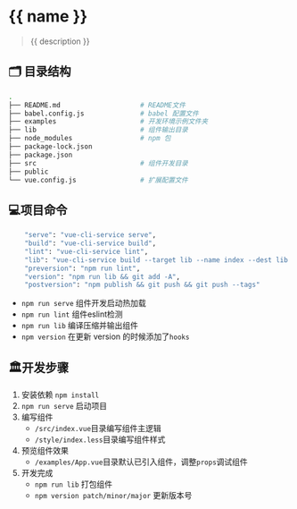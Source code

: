 # {{ name }}

> {{ description }}

## 🗂 目录结构

```bash
.
├── README.md                    # README文件
├── babel.config.js              # babel 配置文件
├── examples                     # 开发环境示例文件夹
├── lib                          # 组件输出目录
├── node_modules                 # npm 包
├── package-lock.json
├── package.json
├── src                          # 组件开发目录
├── public
└── vue.config.js                # 扩展配置文件
```

## 💻项目命令

```bash
    "serve": "vue-cli-service serve",
    "build": "vue-cli-service build",
    "lint": "vue-cli-service lint",
    "lib": "vue-cli-service build --target lib --name index --dest lib src/index.js",
    "preversion": "npm run lint",
    "version": "npm run lib && git add -A",
    "postversion": "npm publish && git push && git push --tags"
```

- `npm run serve` 组件开发启动热加载
- `npm run lint`  组件eslint检测
- `npm run lib`   编译压缩并输出组件
- `npm version`   在更新 version 的时候添加了`hooks`

## 🏛开发步骤

  1. 安装依赖 `npm install`
  2.  `npm run serve` 启动项目
  3. 编写组件
     - `/src/index.vue`目录编写组件主逻辑
     - `/style/index.less`目录编写组件样式
  4. 预览组件效果
     - `/examples/App.vue`目录默认已引入组件，调整`props`调试组件
  5. 开发完成
     - `npm run lib` 打包组件
     - `npm version patch/minor/major` 更新版本号
